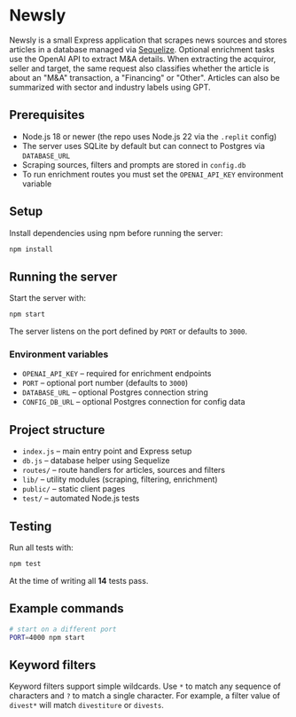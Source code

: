 # Newsly

Newsly is a small Express application that scrapes news sources and stores articles in a database managed via [Sequelize](https://sequelize.org/). Optional enrichment tasks use the OpenAI API to extract M&A details. When extracting the acquiror, seller and target, the same request also classifies whether the article is about an "M&A" transaction, a "Financing" or "Other".
Articles can also be summarized with sector and industry labels using GPT.

## Prerequisites

- Node.js 18 or newer (the repo uses Node.js 22 via the `.replit` config)
- The server uses SQLite by default but can connect to Postgres via `DATABASE_URL`
- Scraping sources, filters and prompts are stored in `config.db`
- To run enrichment routes you must set the `OPENAI_API_KEY` environment variable

## Setup

Install dependencies using npm before running the server:

```bash
npm install
```

## Running the server

Start the server with:

```bash
npm start
```

The server listens on the port defined by `PORT` or defaults to `3000`.

### Environment variables

- `OPENAI_API_KEY` – required for enrichment endpoints
- `PORT` – optional port number (defaults to `3000`)
- `DATABASE_URL` – optional Postgres connection string
- `CONFIG_DB_URL` – optional Postgres connection for config data

## Project structure

- `index.js` – main entry point and Express setup
- `db.js` – database helper using Sequelize
- `routes/` – route handlers for articles, sources and filters
- `lib/` – utility modules (scraping, filtering, enrichment)
- `public/` – static client pages
- `test/` – automated Node.js tests

## Testing

Run all tests with:

```bash
npm test
```

At the time of writing all **14** tests pass.

## Example commands

```bash
# start on a different port
PORT=4000 npm start
```

## Keyword filters

Keyword filters support simple wildcards. Use `*` to match any sequence of
characters and `?` to match a single character. For example, a filter value of
`divest*` will match `divestiture` or `divests`.

